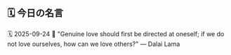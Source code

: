 ## 🗓️ 今日の名言

<!--START_SECTION:quote-->
🗓️ 2025-09-24
💬 "Genuine love should first be directed at oneself; if we do not love ourselves, how can we love others?" — Dalai Lama
<!--END_SECTION:quote-->
